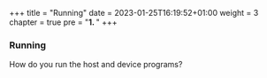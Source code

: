 +++
title = "Running"
date = 2023-01-25T16:19:52+01:00
weight = 3
chapter = true
pre = "<b>1. </b>"
+++

### Running

How do you run the host and device programs?
